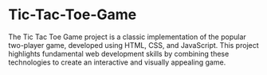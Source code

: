 # Tic-Tac-Toe-Game
The Tic Tac Toe Game project is a classic implementation of the popular two-player game, developed using HTML, CSS, and JavaScript. This project highlights fundamental web development skills by combining these technologies to create an interactive and visually appealing game.
